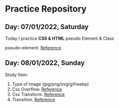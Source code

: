 # Practice Repository

## Day: 07/01/2022, Saturday

Today I practice __CSS & HTML__ pseudo Element & Class

pseudo-element. [Reference](https://www.w3schools.com/css/css_pseudo_elements.asp)

## Day: 08/01/2022, Sunday

Study Item:

1. Type of image (jpg/png/svg/gif/webp)
2. Css Overflow. [Reference](https://www.w3schools.com/css/css_overflow.asp)
3. Css Transform. [Reference](https://css-tricks.com/almanac/properties/t/transform/)
4. Transition. [Reference](https://css-tricks.com/almanac/properties/t/transition/)

